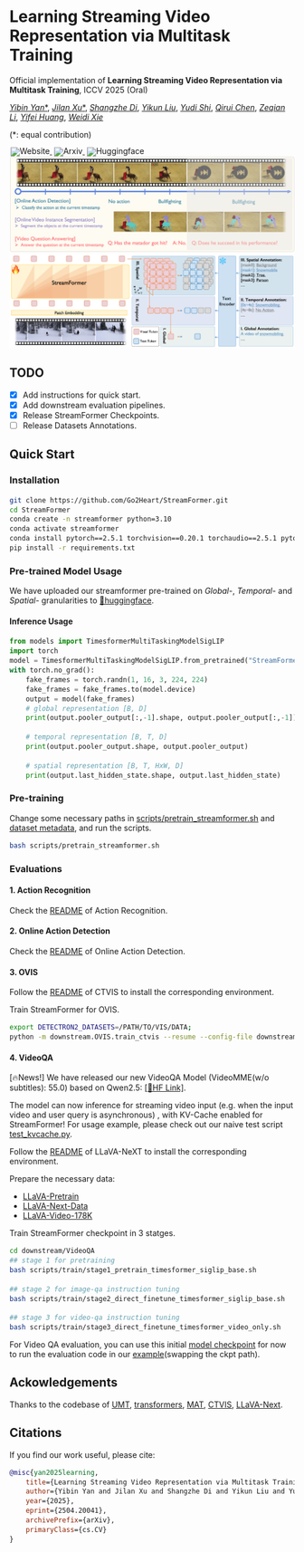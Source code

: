 # Learning Streaming Video Representation via Multitask Training
Official implementation of **Learning Streaming Video Representation via Multitask Training**, ICCV 2025 (Oral)

[*Yibin Yan**](https://go2heart.github.io/), 
[*Jilan Xu**](https://jazzcharles.github.io/), 
[*Shangzhe Di*](https://dszdsz.cn/), 
[*Yikun Liu*](https://code-kunkun.github.io/), 
[*Yudi Shi*](https://github.com/zhengrongz), 
[*Qirui Chen*](https://qirui-chen.github.io/), 
[*Zeqian Li*](https://lzq5.github.io/), 
[*Yifei Huang*](https://hyf015.github.io/), 
[*Weidi Xie*](https://weidixie.github.io/)

(*: equal contribution)

<div style="line-height: 1;">
  <a href="https://go2heart.github.io/streamformer/" target="_blank" style="margin: 2px;">
    <img alt="Website" src="https://img.shields.io/badge/Website🌐-StreamFormer-536af5?color=536af5&logoColor=white" style="display: inline-block; vertical-align: middle;"/>
  </a>
  <a href="https://arxiv.org/abs/2504.20041" target="_blank" style="margin: 2px;">
    <img alt="Arxiv" src="https://img.shields.io/badge/Arxiv📄-StreamFormer-red?logo=%23B31B1B" style="display: inline-block; vertical-align: middle;"/>
  </a>
  <a href="https://huggingface.co/StreamFormer/streamformer-timesformer" target="_blank" style="margin: 2px;">
    <img alt="Huggingface" src="https://img.shields.io/badge/Model🤗-StreamFormer-FFD21E?logo=%23B31B1B" style="display: inline-block; vertical-align: middle;"/>
  </a>
</div>

<div align="center">
   <img src="./images/teaser.png">
   <img src="./images/main.png">
</div>

## TODO
- [x] Add instructions for quick start.
- [x] Add downstream evaluation pipelines.
- [x] Release StreamFormer Checkpoints.
- [ ] Release Datasets Annotations.

## Quick Start
### Installation
```bash
git clone https://github.com/Go2Heart/StreamFormer.git
cd StreamFormer
conda create -n streamformer python=3.10
conda activate streamformer
conda install pytorch==2.5.1 torchvision==0.20.1 torchaudio==2.5.1 pytorch-cuda=12.4 -c pytorch -c nvidia
pip install -r requirements.txt
```

### Pre-trained Model Usage
We have uploaded our streamformer pre-trained on *Global*-, *Temporal*- and *Spatial*- granularities to [🤗huggingface](https://huggingface.co/StreamFormer/streamformer-timesformer).

#### Inference Usage

```python
from models import TimesformerMultiTaskingModelSigLIP
import torch
model = TimesformerMultiTaskingModelSigLIP.from_pretrained("StreamFormer/streamformer-timesformer").eval()
with torch.no_grad():
    fake_frames = torch.randn(1, 16, 3, 224, 224)
    fake_frames = fake_frames.to(model.device)
    output = model(fake_frames)
    # global representation [B, D]
    print(output.pooler_output[:,-1].shape, output.pooler_output[:,-1])
    
    # temporal representation [B, T, D]
    print(output.pooler_output.shape, output.pooler_output)
    
    # spatial representation [B, T, HxW, D]
    print(output.last_hidden_state.shape, output.last_hidden_state)
```

### Pre-training 
Change some necessary paths in [scripts/pretrain_streamformer.sh](scripts/pretrain_streamformer.sh) and [dataset metadata](scripts/dataset_metadata/all.yaml), and run the scripts.
```bash
bash scripts/pretrain_streamformer.sh 
```


### Evaluations
#### 1. Action Recognition

Check the [README](downstream/AR/README.md) of Action Recognition.

#### 2. Online Action Detection

Check the [README](downstream/OAD/README.md) of Online Action Detection.

#### 3. OVIS

Follow the [README](downstream/OVIS/README.md) of CTVIS to install the corresponding environment.

Train StreamFormer for OVIS.
```bash
export DETECTRON2_DATASETS=/PATH/TO/VIS/DATA;
python -m downstream.OVIS.train_ctvis --resume --config-file downstream/OVIS/configs/ytvis_2019/CTVIS_Streamformer.yaml --num-gpus 4
```

#### 4. VideoQA
[🔥News!] We have released our new VideoQA Model (VideoMME(w/o subtitles): 55.0) based on Qwen2.5: [[🤗HF Link]](https://huggingface.co/StreamFormer/streamformer-llava-Qwen2.5-7B-Instruct/tree/main).

The model can now inference for streaming video input (e.g. when the input video and user query is asynchronous) , with KV-Cache enabled for StreamFormer! For usage example, please check out our naive test script [test_kvcache.py](downstream/VideoQA/test_kvcache.py).


Follow the [README](downstream/VideoQA/README.md) of LLaVA-NeXT to install the corresponding environment.

Prepare the necessary data:
 - [LLaVA-Pretrain](https://huggingface.co/datasets/liuhaotian/LLaVA-Pretrain)
 - [LLaVA-Next-Data](https://huggingface.co/datasets/lmms-lab/LLaVA-NeXT-Data)
 - [LLaVA-Video-178K](https://huggingface.co/datasets/lmms-lab/LLaVA-Video-178K)

Train StreamFormer checkpoint in 3 statges.
```bash
cd downstream/VideoQA
## stage 1 for pretraining
bash scripts/train/stage1_pretrain_timesformer_siglip_base.sh

## stage 2 for image-qa instruction tuning
bash scripts/train/stage2_direct_finetune_timesformer_siglip_base.sh 

## stage 3 for video-qa instruction tuning
bash scripts/train/stage3_direct_finetune_timesformer_video_only.sh 
```

For Video QA evaluation, you can use this initial [model checkpoint](https://huggingface.co/StreamFormer/streamformer-llava-vicuna-7b-v1.5/tree/main) for now to run the evaluation code in our [example](downstream/VideoQA/eval_video.sh)(swapping the ckpt path).

## Ackowledgements
Thanks to the codebase of [UMT](https://github.com/OpenGVLab/unmasked_teacher/tree/main), [transformers](https://github.com/huggingface/transformers/tree/main), [MAT](https://github.com/Echo0125/MAT-Memory-and-Anticipation-Transformer), [CTVIS](https://github.com/KainingYing/CTVIS), [LLaVA-Next](https://github.com/LLaVA-VL/LLaVA-NeXT/tree/main?tab=readme-ov-file).

## Citations
If you find our work useful, please cite:
```bibtex
@misc{yan2025learning,
    title={Learning Streaming Video Representation via Multitask Training},
    author={Yibin Yan and Jilan Xu and Shangzhe Di and Yikun Liu and Yudi Shi and Qirui Chen and Zeqian Li and Yifei Huang and Weidi Xie},
    year={2025},
    eprint={2504.20041},
    archivePrefix={arXiv},
    primaryClass={cs.CV}
}
```
